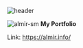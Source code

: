 ![header](https://user-images.githubusercontent.com/41794735/140377179-c2c12e0a-ee26-419e-9749-32937f4e9f87.jpg)

![almir-sm](https://user-images.githubusercontent.com/41794735/140377694-5bb6bb5f-ab9d-443b-a490-ef5bf640dd75.png) **My Portfolio**

Link: https://almir.info/
